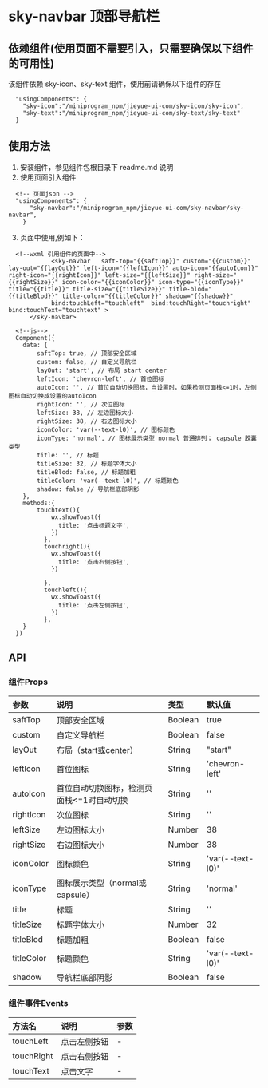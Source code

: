 # sky-navbar  顶部导航栏

## 依赖组件(使用页面不需要引入，只需要确保以下组件的可用性)
该组件依赖 sky-icon、sky-text 组件，使用前请确保以下组件的存在
```
  "usingComponents": {
    "sky-icon":"/miniprogram_npm/jieyue-ui-com/sky-icon/sky-icon",
    "sky-text":"/miniprogram_npm/jieyue-ui-com/sky-text/sky-text"
  }
```

## 使用方法
1. 安装组件，参见组件包根目录下 readme.md 说明
2. 使用页面引入组件
```
  <!-- 页面json -->
  "usingComponents": {    
      "sky-navbar":"/miniprogram_npm/jieyue-ui-com/sky-navbar/sky-navbar",
    }
```

3. 页面中使用,例如下：
```
  <!--wxml 引用组件的页面中-->
            <sky-navbar   saft-top="{{saftTop}}" custom="{{custom}}" lay-out="{{layOut}}" left-icon="{{leftIcon}}" auto-icon="{{autoIcon}}" right-icon="{{rightIcon}}" left-size="{{leftSize}}" right-size="{{rightSize}}" icon-color="{{iconColor}}" icon-type="{{iconType}}" title="{{title}}" title-size="{{titleSize}}" title-blod="{{titleBlod}}" title-color="{{titleColor}}" shadow="{{shadow}}"
            bind:touchLeft="touchleft"  bind:touchRight="touchright" bind:touchText="touchtext" >
      </sky-navbar>

  <!--js-->
  Component({
    data: {
        saftTop: true, // 顶部安全区域
        custom: false, // 自定义导航栏
        layOut: 'start', // 布局 start center
        leftIcon: 'chevron-left', // 首位图标
        autoIcon: '', // 首位自动切换图标，当设置时，如果检测页面栈<=1时，左侧图标自动切换成设置的autoIcon
        rightIcon: '', // 次位图标
        leftSize: 38, // 左边图标大小
        rightSize: 38, // 右边图标大小
        iconColor: 'var(--text-l0)', // 图标颜色
        iconType: 'normal', // 图标展示类型 normal 普通排列； capsule 胶囊类型
        title: '', // 标题
        titleSize: 32, // 标题字体大小
        titleBlod: false, // 标题加粗
        titleColor: 'var(--text-l0)', // 标题颜色
        shadow: false // 导航栏底部阴影
    },
    methods:{
        touchtext(){
            wx.showToast({
              title: '点击标题文字',
            })
          },
          touchright(){
            wx.showToast({
              title: '点击右侧按钮',
            })

          },
          touchleft(){
            wx.showToast({
              title: '点击左侧按钮',
            })
          },
    }
  })
```



## API
### 组件Props
| 参数         | 说明                                     | 类型      | 默认值               |
| :---         | :---                                     | :---      | :---                 |
| saftTop      | 顶部安全区域                             | Boolean   | true                 |
| custom       | 自定义导航栏                             | Boolean   | false                |
| layOut       | 布局（start或center）                     | String    | "start"              |
| leftIcon     | 首位图标                                 | String    | 'chevron-left'       |
| autoIcon     | 首位自动切换图标，检测页面栈<=1时自动切换 | String    | ''                   |
| rightIcon    | 次位图标                                 | String    | ''                   |
| leftSize     | 左边图标大小                             | Number    | 38                   |
| rightSize    | 右边图标大小                             | Number    | 38                   |
| iconColor    | 图标颜色                                 | String    | 'var(--text-l0)'    |
| iconType     | 图标展示类型（normal或capsule）           | String    | 'normal'             |
| title        | 标题                                     | String    | ''                   |
| titleSize    | 标题字体大小                             | Number    | 32                   |
| titleBlod    | 标题加粗                                 | Boolean   | false                |
| titleColor   | 标题颜色                                 | String    | 'var(--text-l0)'    |
| shadow       | 导航栏底部阴影                           | Boolean   | false                |


### 组件事件Events
| 方法名                   | 说明                              | 参数  |
| :---------------------- | :-------------------------------- | :--- |
| touchLeft               | 点击左侧按钮                         | -    |
| touchRight             | 点击右侧按钮  | -    |
| touchText             | 点击文字  | -    |

